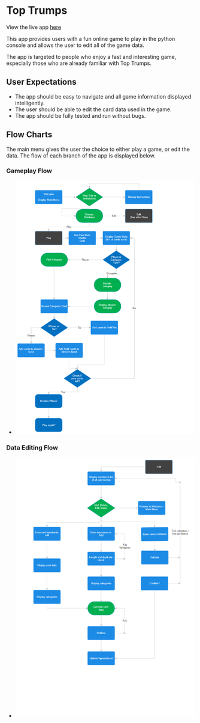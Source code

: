 # Top Trumps

View the live app [here](https://top-trumps1-6a9a12a49bdc.herokuapp.com/)

This app provides users with a fun online game to play in the python console and allows the user to edit all of the game data.

The app is targeted to people who enjoy a fast and interesting game, especially those who are already familiar with Top Trumps.

## User Expectations

- The app should be easy to navigate and all game information displayed intelligently.
- The user should be able to edit the card data used in the game.
- The app should be fully tested and run without bugs.

## Flow Charts

The main menu gives the user the choice to either play a game, or edit the data. The flow of each branch of the app is displayed below.

### Gameplay Flow
- ![Gameplay flow image](readme-images/flow1.png)

### Data Editing Flow
- ![Data editing flow image](readme-images\flow2.png)
